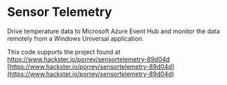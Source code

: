 # Sensor Telemetry
Drive temperature data to Microsoft Azure Event Hub and monitor the data remotely from a Windows Universal application.

This code supports the project found at https://www.hackster.io/porrey/sensortelemetry-89d04d
[https://www.hackster.io/porrey/sensortelemetry-89d04d](https://www.hackster.io/porrey/sensortelemetry-89d04d)